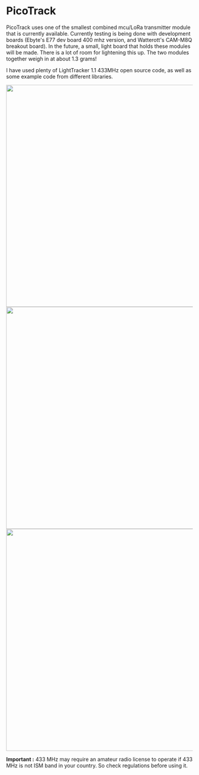 # PicoTrack

PicoTrack uses one of the smallest combined mcu/LoRa transmitter module that is currently available. Currently testing is being done with development boards (Ebyte's E77 dev board 400 mhz version, and Watterott's CAM-M8Q breakout board). In the future, a small, light board that holds these modules will be made. There is a lot of room for lightening this up. The two modules together weigh in at about 1.3 grams!

I have used plenty of LightTracker 1.1 433MHz open source code, as well as some example code from different libraries. 



<img src="IMG_3695.jpg" width="600">
<img src="IMG_3696.jpg" width="600">
<img src="IMG_3698.jpg" width="600">

**Important :** 433 MHz may require an amateur radio license to operate if 433 MHz is not ISM band in your country. So check regulations before using it.